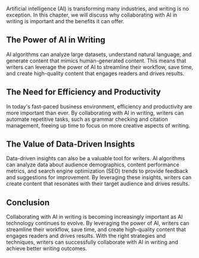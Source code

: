 
Artificial intelligence (AI) is transforming many industries, and writing is no exception. In this chapter, we will discuss why collaborating with AI in writing is important and the benefits it can offer.

The Power of AI in Writing
--------------------------

AI algorithms can analyze large datasets, understand natural language, and generate content that mimics human-generated content. This means that writers can leverage the power of AI to streamline their workflow, save time, and create high-quality content that engages readers and drives results.

The Need for Efficiency and Productivity
----------------------------------------

In today's fast-paced business environment, efficiency and productivity are more important than ever. By collaborating with AI in writing, writers can automate repetitive tasks, such as grammar checking and citation management, freeing up time to focus on more creative aspects of writing.

The Value of Data-Driven Insights
---------------------------------

Data-driven insights can also be a valuable tool for writers. AI algorithms can analyze data about audience demographics, content performance metrics, and search engine optimization (SEO) trends to provide feedback and suggestions for improvement. By leveraging these insights, writers can create content that resonates with their target audience and drives results.

Conclusion
----------

Collaborating with AI in writing is becoming increasingly important as AI technology continues to evolve. By leveraging the power of AI, writers can streamline their workflow, save time, and create high-quality content that engages readers and drives results. With the right strategies and techniques, writers can successfully collaborate with AI in writing and achieve better writing outcomes.
